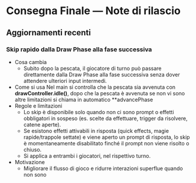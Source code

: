 # Consegna Finale — Note di rilascio

## Aggiornamenti recenti

### Skip rapido dalla Draw Phase alla fase successiva
- Cosa cambia
  - Subito dopo la pescata, il giocatore di turno può passare direttamente dalla Draw Phase alla fase successiva senza dover attendere ulteriori input intermedi.
- Come si usa
  Nel main si controlla che la pescata sia avvenuta con **drawController.idle()**, dopo che la pescata è avvenuta se non vi sono altre limitazioni si chiama in automatico **advancePhase
- Regole e limitazioni
  - Lo skip è disponibile solo quando non ci sono prompt o effetti obbligatori in sospeso (es. scelte da effettuare, trigger da risolvere, catene aperte).
  - Se esistono effetti attivabili in risposta (quick effects, magie rapide/trappole settate) e viene aperto un prompt di risposta, lo skip è momentaneamente disabilitato finché il prompt non viene risolto o chiuso.
  - Si applica a entrambi i giocatori, nel rispettivo turno.
- Motivazione
  - Migliorare il flusso di gioco e ridurre interazioni superflue quando non sono